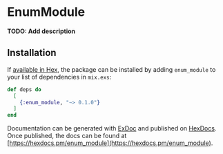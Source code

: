 # EnumModule

**TODO: Add description**

## Installation

If [available in Hex](https://hex.pm/docs/publish), the package can be installed
by adding `enum_module` to your list of dependencies in `mix.exs`:

```elixir
def deps do
  [
    {:enum_module, "~> 0.1.0"}
  ]
end
```

Documentation can be generated with [ExDoc](https://github.com/elixir-lang/ex_doc)
and published on [HexDocs](https://hexdocs.pm). Once published, the docs can
be found at [https://hexdocs.pm/enum_module](https://hexdocs.pm/enum_module).

